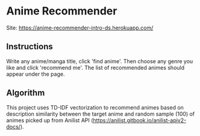 # Anime Recommender
Site: https://anime-recommender-intro-ds.herokuapp.com/ 


## Instructions

Write any anime/manga title, click 'find anime'. Then choose any genre you like and click 'recommend me'. The list of recommended animes should appear under the page.

## Algorithm

This project uses TD-IDF vectorization to recommend animes based on description similarity between the target anime and random sample (100) of animes picked up from Anilist API (https://anilist.gitbook.io/anilist-apiv2-docs/). 

